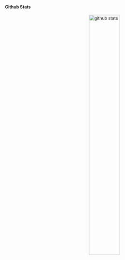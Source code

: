 #### Github Stats
<img src="https://github-readme-stats.vercel.app/api?username=shabeernotion&show_icons=true&theme=gotham" alt="github stats" width="45%" align="right"/>
